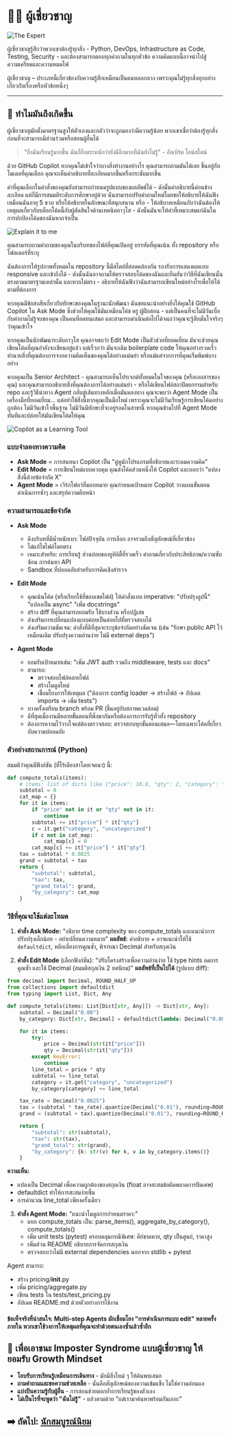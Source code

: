 # 🧑‍🏫 ผู้เชี่ยวชาญ

![The Expert](assets/expert.jpg)

ผู้เชี่ยวชาญรู้สึกว่าพวกเขาต้องรู้ทุกสิ่ง - Python, DevOps, Infrastructure as Code, Testing, Security - และต้องสามารถตอบทุกคำถามในทุกหัวข้อ ความคิดแบบนี้อาจนำไปสู่ความเครียดและความหมดไฟ

ผู้เชี่ยวชาญ – ประเภทนี้เกี่ยวข้องกับความรู้สึกเหมือนเป็นคนหลอกลวง เพราะคุณไม่รู้ทุกสิ่งทุกอย่างเกี่ยวกับเรื่องหรือหัวข้อหนึ่งๆ

---

## 🧠 ทำไมมันถึงเกิดขึ้น

ผู้เชี่ยวชาญมักตั้งมาตรฐานสูงให้ตัวเองและกลัวว่าจะถูกมองว่ามีความรู้น้อย พวกเขาเชื่อว่าต้องรู้ทุกสิ่งก่อนที่จะสามารถมีส่วนร่วมหรือสอนผู้อื่นได้

> "ยิ่งฉันเรียนรู้มากขึ้น ฉันก็ยิ่งตระหนักว่ายังมีอีกมากที่ฉันยังไม่รู้" - อัลเบิร์ต ไอน์สไตน์

ด้วย GitHub Copilot หากคุณไม่เข้าใจว่าบางสิ่งทำงานอย่างไร คุณสามารถถามมันได้เลย ขึ้นอยู่กับโมเดลที่คุณเลือก คุณจะเห็นคำอธิบายที่ละเอียดมากขึ้นหรือกระชับมากขึ้น

คำที่คุณเลือกในคำสั่งของคุณยังสามารถกำหนดรูปแบบของผลลัพธ์ได้ - ดังนั้นคำอธิบายนี้ค่อนข้างละเอียด แต่ก็มีการสมมติระดับการศึกษาอยู่ด้วย ฉันสามารถปรับคำถามใหม่โดยขอให้อธิบายให้ฉันฟังเหมือนฉันอายุ 5 ขวบ หรือให้อธิบายในลักษณะที่สนุกสนาน หรือ - ให้อธิบายเหมือนกับว่าฉันต้องให้เหตุผลเกี่ยวกับบล็อกโค้ดนี้กับผู้ตัดสินใจด้านเทคนิคอาวุโส - ดังนั้นมันจะให้คำที่เหมาะสมแก่ฉันในการปกป้องโค้ดของฉันหากจำเป็น

![Explain it to me](assets/ExpertGif.gif)

คุณสามารถถามคำถามของคุณในบริบทของไฟล์ที่คุณเปิดอยู่ บรรทัดที่คุณเน้น ทั้ง repository หรือโฟลเดอร์ที่ระบุ

ฉันต้องการให้รูปภาพทั้งหมดใน repository นี้มีสไตล์ที่สอดคล้องกัน รองรับการแสดงผลแบบ responsive และเข้าถึงได้ - ดังนั้นฉันอาจถามให้ตรวจสอบโค้ดของฉันและยืนยันว่าวิธีที่ฉันเขียนนั้นตรงตามมาตรฐานเหล่านั้น และหากไม่ตรง - อธิบายให้ฉันฟังว่าฉันสามารถเขียนใหม่อย่างไรเพื่อให้ได้ตามที่ต้องการ

หากคุณมีข้อสงสัยเกี่ยวกับทักษะของคุณในฐานะนักพัฒนา ฉันขอแนะนำอย่างยิ่งให้คุณใช้ GitHub Copilot ใน Ask Mode ซึ่งช่วยให้คุณใช้มันเหมือนโค้ช ครู ผู้ฝึกสอน - แต่เป็นคนที่จะไม่มีวันเบื่อกับคำถามไม่รู้จบของคุณ เป็นคนที่อดทนเสมอ และสามารถดำเนินต่อไปได้จนกว่าคุณจะรู้สึกมั่นใจจริงๆ ว่าคุณเข้าใจ

หากคุณเป็นนักพัฒนาระดับอาวุโส คุณอาจพบว่า Edit Mode เป็นตัวช่วยที่ยอดเยี่ยม มันจะช่วยคุณเขียนโค้ดที่คุณกำลังจะเขียนอยู่แล้ว แต่เร็วกว่า มันจะเติม boilerplate code ให้คุณอย่างรวดเร็ว ทำนายสิ่งที่คุณต้องการจากความคิดเห็นของคุณได้อย่างแม่นยำ หรือแม้แต่จากการที่คุณเริ่มพิมพ์บางอย่าง

หากคุณเป็น Senior Architect - คุณสามารถเห็นโปรเจกต์ทั้งหมดในใจของคุณ (หรือเอกสารของคุณ) และคุณสามารถอธิบายสิ่งที่คุณต้องการได้อย่างแม่นยำ - หรือได้เขียนไฟล์สถาปัตยกรรมสำหรับ repo และรู้วิธีนำทาง Agent กลับสู่เส้นทางหลักเมื่อมันหลงทาง คุณจะพบว่า Agent Mode เป็นเครื่องมือที่ยอดเยี่ยม... แต่อย่าใช้สิ่งนี้หากคุณเป็นมือใหม่ เพราะคุณจะไม่มีวันเรียนรู้การเขียนโค้ดอย่างถูกต้อง ไม่มีวันเข้าใจพื้นฐาน ไม่มีวันมีทักษะที่จะอยู่รอดในสาขานี้ หากคุณข้ามไปที่ Agent Mode ทันทีและปล่อยให้มันเขียนโค้ดให้คุณ

![Copilot as a Learning Tool](assets/Copilot%20reading.png)

### แบบจำลองทางความคิด

- **Ask Mode** = การสนทนา Copilot เป็น "คู่หูนักโปรแกรมที่อธิบายและระดมความคิด"
- **Edit Mode** = การเขียนใหม่แบบควบคุม คุณส่งโค้ดส่วนหนึ่งให้ Copilot และบอกว่า "แปลงสิ่งนี้ด้วยข้อจำกัด X"
- **Agent Mode** = เวิร์กโฟลว์ที่มอบหมาย คุณกำหนดเป้าหมาย Copilot วางแผนขั้นตอน ดำเนินการซ้ำๆ และสรุปความคืบหน้า

### ความสามารถและข้อจำกัด

- **Ask Mode**
    - ดึงบริบทที่มีน้ำหนักเบา: ไฟล์ปัจจุบัน การเลือก อาจรวมถึงสัญลักษณ์ที่เกี่ยวข้อง
    - ไม่แก้ไขไฟล์โดยตรง
    - เหมาะสำหรับ: การเรียนรู้ ส่วนย่อยของยูทิลิตี้ที่รวดเร็ว คำถามเกี่ยวกับประสิทธิภาพ/ความซับซ้อน การค้นหา API
    - Sandbox ที่ปลอดภัยสำหรับการคิดเชิงสำรวจ

- **Edit Mode**
    - คุณเน้นโค้ด (หรือเรียกใช้ที่ขอบเขตไฟล์) ให้คำสั่งแบบ imperative: "ปรับปรุงลูปนี้" "แปลงเป็น async" "เพิ่ม docstrings"
    - สร้าง diff ที่คุณสามารถยอมรับ ใช้บางส่วน หรือปฏิเสธ
    - ส่งเสริมการเปลี่ยนแปลงแบบค่อยเป็นค่อยไปที่ตรวจสอบได้
    - ส่งเสริมความชัดเจน: คำสั่งที่ดีที่สุดจะระบุข้อจำกัดอย่างชัดเจน (เช่น "รักษา public API ไว้เหมือนเดิม ปรับปรุงความอ่านง่าย ไม่มี external deps")

- **Agent Mode**
    - ยอมรับเป้าหมายเช่น: "เพิ่ม JWT auth รวมถึง middleware, tests และ docs"
    - สามารถ:
        - ตรวจสอบไฟล์หลายไฟล์
        - สร้างโมดูลใหม่
        - เชื่อมโยงการให้เหตุผล ("ต้องการ config loader → สร้างไฟล์ → อัปเดต imports → เพิ่ม tests")
    - บางครั้งเตรียม branch พร้อม PR (ขึ้นอยู่กับสภาพแวดล้อม)
    - ดีที่สุดเมื่องานมีหลายขั้นตอนที่พึ่งพากันหรือต้องการการรับรู้ทั่วทั้ง repository
    - ต้องการความไว้วางใจแต่ต้องตรวจสอบ: ตรวจสอบทุกขั้นตอนเสมอ—โดยเฉพาะโค้ดที่เกี่ยวกับความปลอดภัย

### ตัวอย่างสถานการณ์ (Python)

สมมติว่าคุณมีฟังก์ชัน (ที่ไร้เดียงสาโดยเจตนา) นี้:

```python
def compute_totals(items):
    # items: list of dicts like {"price": 10.0, "qty": 2, "category": "book"}
    subtotal = 0
    cat_map = {}
    for it in items:
        if "price" not in it or "qty" not in it:
            continue
        subtotal += it["price"] * it["qty"]
        c = it.get("category", "uncategorized")
        if c not in cat_map:
            cat_map[c] = 0
        cat_map[c] += it["price"] * it["qty"]
    tax = subtotal * 0.0825
    grand = subtotal + tax
    return {
        "subtotal": subtotal,
        "tax": tax,
        "grand_total": grand,
        "by_category": cat_map
    }
```

### วิธีที่คุณจะใช้แต่ละโหมด

1. **คำสั่ง Ask Mode:** "อธิบาย time complexity ของ compute_totals และแนะนำการปรับปรุงเล็กน้อย - อย่าเปลี่ยนความหมาย" 
   **ผลลัพธ์:** คำอธิบาย + อาจแนะนำให้ใช้ `defaultdict`, หลีกเลี่ยงการคูณซ้ำ, พิจารณา Decimal สำหรับสกุลเงิน

2. **คำสั่ง Edit Mode** (เลือกฟังก์ชัน): "ปรับโครงสร้างเพื่อความอ่านง่าย ใช้ type hints ลดการคูณซ้ำ และใช้ Decimal (สมมติสกุลเงิน 2 ทศนิยม)"
   **ผลลัพธ์ที่เป็นไปได้** (รูปแบบ diff):

```python
from decimal import Decimal, ROUND_HALF_UP
from collections import defaultdict
from typing import List, Dict, Any

def compute_totals(items: List[Dict[str, Any]]) -> Dict[str, Any]:
    subtotal = Decimal("0.00")
    by_category: Dict[str, Decimal] = defaultdict(lambda: Decimal("0.00"))

    for it in items:
        try:
            price = Decimal(str(it["price"]))
            qty = Decimal(str(it["qty"]))
        except KeyError:
            continue
        line_total = price * qty
        subtotal += line_total
        category = it.get("category", "uncategorized")
        by_category[category] += line_total

    tax_rate = Decimal("0.0825")
    tax = (subtotal * tax_rate).quantize(Decimal("0.01"), rounding=ROUND_HALF_UP)
    grand = (subtotal + tax).quantize(Decimal("0.01"), rounding=ROUND_HALF_UP)

    return {
        "subtotal": str(subtotal),
        "tax": str(tax),
        "grand_total": str(grand),
        "by_category": {k: str(v) for k, v in by_category.items()}
    }
```

**ความเห็น:**
- แปลงเป็น Decimal เพื่อความถูกต้องของสกุลเงิน (float อาจสะสมข้อผิดพลาดการปัดเศษ)
- defaultdict ทำให้การสะสมง่ายขึ้น
- การคำนวณ line_total เพียงครั้งเดียว

3. **คำสั่ง Agent Mode:** "แนะนำโมดูลการกำหนดราคา:"
    - แยก compute_totals เป็น: parse_items(), aggregate_by_category(), compute_totals()
    - เพิ่ม unit tests (pytest) ครอบคลุมกรณีพิเศษ: คีย์ขาดหาย, qty เป็นศูนย์, ราคาสูง
    - เพิ่มส่วน README อธิบายการจัดการสกุลเงิน
    - ตรวจสอบว่าไม่มี external dependencies นอกจาก stdlib + pytest

Agent สามารถ:
- สร้าง pricing/__init__.py
- เพิ่ม pricing/aggregate.py
- เขียน tests ใน tests/test_pricing.py
- อัปเดต README.md ด้วยตัวอย่างการใช้งาน

#### ข้อเท็จจริงที่น่าสนใจ: Multi-step Agents มักเชื่อมโยง "การดำเนินการแบบ edit" หลายครั้งภายใน พวกเขาใช้วงการให้เหตุผลที่คุณจะทำด้วยตนเองซ้ำแล้วซ้ำอีก

## 🌱 เพื่อเอาชนะ Imposter Syndrome แบบผู้เชี่ยวชาญ ให้ยอมรับ Growth Mindset

- **โอบรับการเรียนรู้เหมือนการเดินทาง** - มักมีสิ่งใหม่ ๆ ให้ค้นพบเสมอ
- **ถามคำถามและขอความช่วยเหลือ** - นั่นคือสัญลักษณ์ของความเข้มแข็ง ไม่ใช่ความอ่อนแอ
- **แบ่งปันความรู้กับผู้อื่น** - การสอนช่วยตอกย้ำการเรียนรู้ของตัวเอง
- **ไม่เป็นไรที่จะพูดว่า "ฉันไม่รู้"** - แล้วตามด้วย "แต่เรามาค้นหาพร้อมกันเถอะ"

## ➡️ ถัดไป: [นักสมบูรณ์นิยม](the-perfectionist.md)
